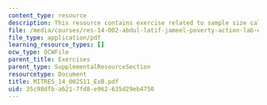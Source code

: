 ```yaml
---
content_type: resource
description: This resource contains exercise related to sample size calculations.
file: /media/courses/res-14-002-abdul-latif-jameel-poverty-action-lab-executive-training-evaluating-social-programs-2011-spring-2011/35c98dfba6217fd8e962635d29eb4750_MITRES_14_002S11_ExB.pdf
file_type: application/pdf
learning_resource_types: []
ocw_type: OCWFile
parent_title: Exercises
parent_type: SupplementalResourceSection
resourcetype: Document
title: MITRES_14_002S11_ExB.pdf
uid: 35c98dfb-a621-7fd8-e962-635d29eb4750
---
```

